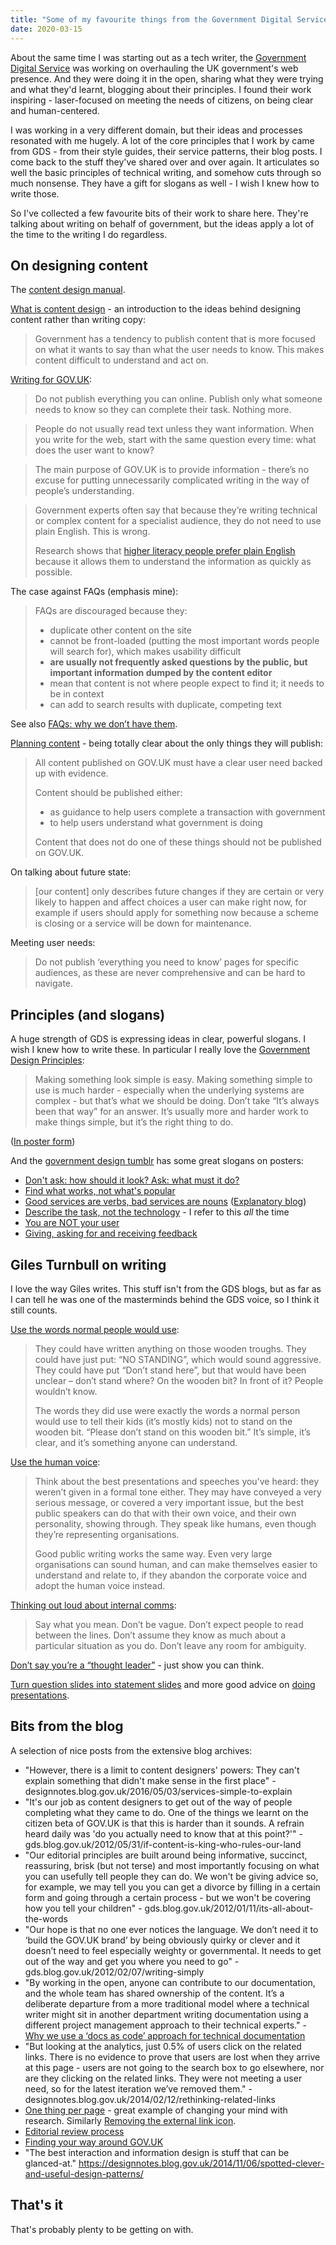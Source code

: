 ```yaml
---
title: "Some of my favourite things from the Government Digital Service"
date: 2020-03-15
---
```


About the same time I was starting out as a tech writer, the [Government Digital Service](https://gds.blog.gov.uk/about/) was working on overhauling the UK government's web presence. And they were doing it in the open, sharing what they were trying and what they'd learnt, blogging about their principles. I found their work inspiring - laser-focused on meeting the needs of citizens, on being clear and human-centered.

I was working in a very different domain, but their ideas and processes resonated with me hugely. A lot of the core principles that I work by came from GDS - from their style guides, their service patterns, their blog posts. I come back to the stuff they've shared over and over again. It articulates so well the basic principles of technical writing, and somehow cuts through so much nonsense. They have a gift for slogans as well - I wish I knew how to write those.

So I've collected a few favourite bits of their work to share here. They're talking about writing on behalf of government, but the ideas apply a lot of the time to the writing I do regardless.

## On designing content

The [content design manual](https://www.gov.uk/guidance/content-design).

[What is content design](https://www.gov.uk/guidance/content-design/what-is-content-design) - an introduction to the ideas behind designing content rather than writing copy:

> Government has a tendency to publish content that is more focused on what it wants to say than what the user needs to know. This makes content difficult to understand and act on.

[Writing for GOV.UK](https://www.gov.uk/guidance/content-design/writing-for-gov-uk):

> Do not publish everything you can online. Publish only what someone needs to know so they can complete their task. Nothing more.

> People do not usually read text unless they want information. When you write for the web, start with the same question every time: what does the user want to know?

> The main purpose of GOV.UK is to provide information - there’s no excuse for putting unnecessarily complicated writing in the way of people’s understanding.

> Government experts often say that because they’re writing technical or complex content for a specialist audience, they do not need to use plain English. This is wrong.
> 
> Research shows that [higher literacy people prefer plain English](https://gds.blog.gov.uk/2014/02/17/guest-post-clarity-is-king-the-evidence-that-reveals-the-desperate-need-to-re-think-the-way-we-write/) because it allows them to understand the information as quickly as possible.

The case against FAQs (emphasis mine):

> FAQs are discouraged because they:
> 
> * duplicate other content on the site
> * cannot be front-loaded (putting the most important words people will search for), which makes usability difficult
> * **are usually not frequently asked questions by the public, but important information dumped by the content editor**
> * mean that content is not where people expect to find it; it needs to be in context
> * can add to search results with duplicate, competing text

See also [FAQs: why we don’t have them](https://gds.blog.gov.uk/2013/07/25/faqs-why-we-dont-have-them/).

[Planning content](https://www.gov.uk/guidance/content-design/planning-content) - being totally clear about the only things they will publish:

> All content published on GOV.UK must have a clear user need backed up with evidence.
> 
> Content should be published either:
> 
> * as guidance to help users complete a transaction with government
> * to help users understand what government is doing
> 
> Content that does not do one of these things should not be published on GOV.UK.

On talking about future state:

> [our content] only describes future changes if they are certain or very likely to happen and affect choices a user can make right now, for example if users should apply for something now because a scheme is closing or a service will be down for maintenance.

Meeting user needs:

> Do not publish ‘everything you need to know’ pages for specific audiences, as these are never comprehensive and can be hard to navigate.

## Principles (and slogans)

A huge strength of GDS is expressing ideas in clear, powerful slogans. I wish I knew how to write these. In particular I really love the [Government Design Principles](https://www.gov.uk/guidance/government-design-principles):

> Making something look simple is easy. Making something simple to use is much harder - especially when the underlying systems are complex - but that’s what we should be doing. Don’t take “It’s always been that way” for an answer. It’s usually more and harder work to make things simple, but it’s the right thing to do.

([In poster form](https://govdesign.tumblr.com/post/144094499973/posters-for-the-first-iteration-of-gds-design))

And the [government design tumblr](https://govdesign.tumblr.com/) has some great slogans on posters:

* [Don't ask: how should it look? Ask: what must it do?](https://govdesign.tumblr.com/post/142395420743/read-the-blog-post-graphic-design-for-government)
* [Find what works, not what's popular](https://govdesign.tumblr.com/post/142410488488/download-the-poster-find-what-works-not-whats)
* [Good services are verbs, bad services are nouns](https://govdesign.tumblr.com/post/142999125638/download-the-poster-good-services-are-verbs-bad) ([Explanatory blog](https://designnotes.blog.gov.uk/2015/06/22/good-services-are-verbs-2/))
* [Describe the task, not the technology](https://govdesign.tumblr.com/post/147285506873/download-the-poster-describe-the-task-not-the) - I refer to this _all_ the time
* [You are NOT your user](https://govdesign.tumblr.com/post/147385364543/download-the-poster-you-are-not-your-user)
* [Giving, asking for and receiving feedback](https://govdesign.tumblr.com/post/176727591883/download-the-posters-giving-asking-and-receiving)

## Giles Turnbull on writing

I love the way Giles writes. This stuff isn't from the GDS blogs, but as far as I can tell he was one of the masterminds behind the GDS voice, so I think it still counts.

[Use the words normal people would use](https://gilest.org/2015/normal-words/):

> They could have written anything on those wooden troughs. They could have just put: “NO STANDING”, which would sound aggressive. They could have put “Don’t stand here”, but that would have been unclear – don’t stand where? On the wooden bit? In front of it? People wouldn’t know. 
> 
> The words they did use were exactly the words a normal person would use to tell their kids (it’s mostly kids) not to stand on the wooden bit. “Please don’t stand on this wooden bit.” It’s simple, it’s clear, and it’s something anyone can understand.

[Use the human voice](https://gilest.org/2015/use-the-human-voice/):

> Think about the best presentations and speeches you’ve heard: they weren’t given in a formal tone either. They may have conveyed a very serious message, or covered a very important issue, but the best public speakers can do that with their own voice, and their own personality, showing through. They speak like humans, even though they’re representing organisations.
>
> Good public writing works the same way. Even very large organisations can sound human, and can make themselves easier to understand and relate to, if they abandon the corporate voice and adopt the human voice instead.

[Thinking out loud about internal comms](https://gilest.org/2017/internal-comms/):

> Say what you mean. Don’t be vague. Don’t expect people to read between the lines. Don’t assume they know as much about a particular situation as you do. Don’t leave any room for ambiguity.

[Don’t say you’re a “thought leader”](https://gilest.org/2017/thought-leadership/) - just show you can think. 

[Turn question slides into statement slides](https://gilest.org/2019/question-slides/) and more good advice on [doing presentations](http://www.doingpresentations.com/). 

## Bits from the blog

A selection of nice posts from the extensive blog archives:

* "However, there is a limit to content designers' powers: They can't explain something that didn't make sense in the first place" - designnotes.blog.gov.uk/2016/05/03/services-simple-to-explain
* "It's our job as content designers to get out of the way of people completing what they came to do. One of the things we learnt on the citizen beta of GOV.UK is that this is harder than it sounds. A refrain heard daily was 'do you actually need to know that at this point?'" - gds.blog.gov.uk/2012/05/31/if-content-is-king-who-rules-our-land
* "Our editorial principles are built around being informative, succinct, reassuring, brisk (but not terse) and most importantly focusing on what you can usefully tell people they can do.  We won't be giving advice so, for example, we may tell you you can get a divorce by filling in a certain form and going through a certain process - but we won't be covering how you tell your children" - gds.blog.gov.uk/2012/01/11/its-all-about-the-words
* "Our hope is that no one ever notices the language. We don’t need it to ‘build the GOV.UK brand’ by being obviously quirky or clever and it doesn’t need to feel especially weighty or governmental. It needs to get out of the way and get you where you need to go" - gds.blog.gov.uk/2012/02/07/writing-simply
* "By working in the open, anyone can contribute to our documentation, and the whole team has shared ownership of the content. It’s a deliberate departure from a more traditional model where a technical writer might sit in another department writing documentation using a different project management approach to their technical experts." - [Why we use a ‘docs as code’ approach for technical documentation](https://technology.blog.gov.uk/2017/08/25/why-we-use-a-docs-as-code-approach-for-technical-documentation/)
* "But looking at the analytics, just 0.5% of users click on the related links. There is no evidence to prove that users are lost when they arrive at this page - users are not going to the search box to go elsewhere, nor are they clicking on the related links. They were not meeting a user need, so for the latest iteration we’ve removed them." - designnotes.blog.gov.uk/2014/02/12/rethinking-related-links
* [One thing per page](https://designnotes.blog.gov.uk/2015/07/03/one-thing-per-page/) - great example of changing your mind with research. Similarly [Removing the external link icon](https://designnotes.blog.gov.uk/2016/11/28/removing-the-external-link-icon-from-gov-uk/).
* [Editorial review process](https://insidegovuk.blog.gov.uk/2013/07/31/editorial-reviews-and-mainstream-content/)
* [Finding your way around GOV.UK](https://gds.blog.gov.uk/2012/10/09/finding-your-way-around-gov-uk/)
* "The best interaction and information design is stuff that can be glanced-at." https://designnotes.blog.gov.uk/2014/11/06/spotted-clever-and-useful-design-patterns/

## That's it

That's probably plenty to be getting on with.
